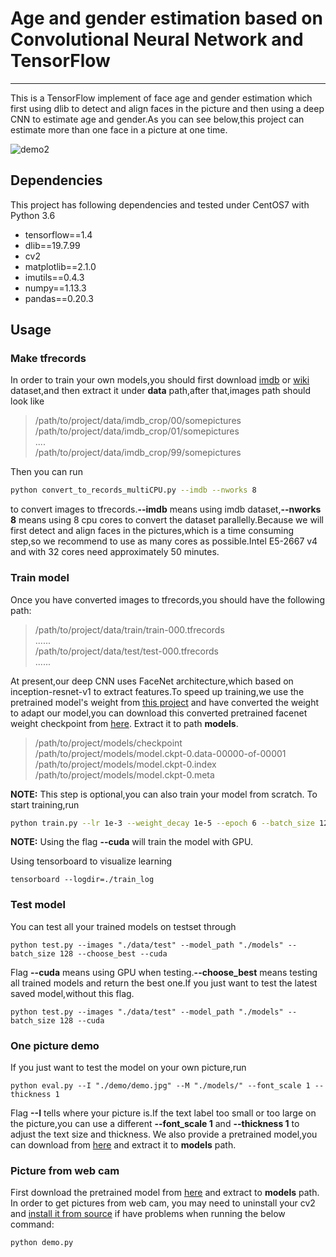 # Age and gender estimation based on Convolutional Neural Network and TensorFlow

---

This is a TensorFlow implement of face age and gender estimation which first using dlib to detect and align faces in the picture and then using a deep CNN to estimate age and gender.As you can see below,this project can estimate more than one face in a picture at one time.

![demo2](https://raw.githubusercontent.com/BoyuanJiang/Age-Gender-Estimate-TF/master/demo/demo2.jpg)

## Dependencies
This project has following dependencies and tested under CentOS7 with Python 3.6

- tensorflow==1.4
- dlib==19.7.99
- cv2
- matplotlib==2.1.0
- imutils==0.4.3
- numpy==1.13.3
- pandas==0.20.3


## Usage
### Make tfrecords
In order to train your own models,you should first download [imdb](https://data.vision.ee.ethz.ch/cvl/rrothe/imdb-wiki/static/imdb_crop.tar) or [wiki](https://data.vision.ee.ethz.ch/cvl/rrothe/imdb-wiki/static/wiki_crop.tar) dataset,and then extract it under **data** path,after that,images path should look like
> /path/to/project/data/imdb_crop/00/somepictures  
/path/to/project/data/imdb_crop/01/somepictures  
....  
/path/to/project/data/imdb_crop/99/somepictures

Then you can run 
```bash
python convert_to_records_multiCPU.py --imdb --nworks 8
```
to convert images to tfrecords.**--imdb** means using imdb dataset,**--nworks 8** means using 8 cpu cores to convert the dataset parallelly.Because we will first detect and align faces in the pictures,which is a time consuming step,so we recommend to use as many cores as possible.Intel E5-2667 v4 and with 32 cores need approximately 50 minutes.

### Train model
Once you have converted images to tfrecords,you should have the following path:
> /path/to/project/data/train/train-000.tfrecords  
......  
/path/to/project/data/test/test-000.tfrecords  
......
 
 At present,our deep CNN uses FaceNet architecture,which based on inception-resnet-v1 to extract features.To speed up training,we use the pretrained model's weight from [this project](https://github.com/davidsandberg/facenet) and have converted the weight to adapt our model,you can download this converted pretrained facenet weight checkpoint from [here](https://drive.google.com/file/d/1ZT0oeJKh19gdcEUaoXGUOBjeMypaf550/view?usp=sharing). Extract it to path **models**.
 > /path/to/project/models/checkpoint  
 /path/to/project/models/model.ckpt-0.data-00000-of-00001  
 /path/to/project/models/model.ckpt-0.index  
 /path/to/project/models/model.ckpt-0.meta
 
 **NOTE:** This step is optional,you can also train your model from scratch.
 To start training,run
 
```bash
python train.py --lr 1e-3 --weight_decay 1e-5 --epoch 6 --batch_size 128 --keep_prob 0.8 --cuda
```
**NOTE:** Using the flag **--cuda** will train the model with GPU.

Using tensorboard to visualize learning
```
tensorboard --logdir=./train_log
```
### Test model
You can test all your trained models on testset through
```
python test.py --images "./data/test" --model_path "./models" --batch_size 128 --choose_best --cuda
```
Flag **--cuda** means using GPU when testing.**--choose_best** means testing all trained models and return the best one.If you just want to test the latest saved model,without this flag.
```
python test.py --images "./data/test" --model_path "./models" --batch_size 128 --cuda
```

### One picture demo
If you just want to test the model on your own picture,run
```
python eval.py --I "./demo/demo.jpg" --M "./models/" --font_scale 1 --thickness 1
```
Flag **--I** tells where your picture is.If the text label too small or too large on the picture,you can use a different **--font_scale 1** and **--thickness 1** to adjust the text size and thickness.
We also provide a pretrained model,you can download from [here](https://drive.google.com/file/d/16s-Ku1FbeVZyUQhEsvlbTi9hfyhvVmGK/view?usp=sharing) and extract it to **models** path.

### Picture from web cam

First download the pretrained model from [here](https://drive.google.com/file/d/1df5h2_KczLajGF9ZavaYxH-cSpGv3CUb/view?usp=sharing) and extract to **models** path.
In order to get pictures from web cam, you may need to uninstall your cv2 and [install it from source](https://www.scivision.co/anaconda-python-opencv3/) if have problems when running the below command:
```bash
python demo.py 
```
